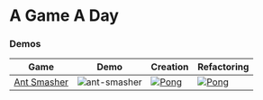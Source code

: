 # A Game A Day

### Demos

Game | Demo | Creation | Refactoring
:---: | --- | --- | ---
[Ant Smasher](https://kaelinator.github.io/AGAD/Ant%20Smasher) | ![ant-smasher](https://user-images.githubusercontent.com/397632/29246279-a8fce6ea-7fb1-11e7-9790-aa1ba63e37ed.gif) | [![Pong](http://img.youtube.com/vi/DhRJb58tOlA/0.jpg)](http://www.youtube.com/watch?v=DhRJb58tOlA "Javascript Pong") | [![Pong](http://img.youtube.com/vi/vMswbPknIns/0.jpg)](http://www.youtube.com/watch?v=vMswbPknIns "Refactoring Pong")

<!--
1. [Ant Smasher](https://kaelinator.github.io/AGAD/Ant%20Smasher)
    ![ant-smasher](https://user-images.githubusercontent.com/397632/29246279-a8fce6ea-7fb1-11e7-9790-aa1ba63e37ed.gif)<img src="https://user-images.githubusercontent.com/397632/29246279-a8fce6ea-7fb1-11e7-9790-aa1ba63e37ed.gif" alt="ant-smasher" style="width: 150px;"/>
1. [Asteroids](https://kaelinator.github.io/AGAD/Asteroids)
    ![asteroids](https://user-images.githubusercontent.com/397632/29246283-ac7fa9a6-7fb1-11e7-8992-090faa6d3bb2.gif)
1. [Block Rain](https://kaelinator.github.io/AGAD/Block%20Rain)
    ![block-rain](https://user-images.githubusercontent.com/397632/29246284-af8fdde6-7fb1-11e7-8397-60fdec940c5a.gif)
1. [Breakout](https://kaelinator.github.io/AGAD/Breakout)
1. [Catcher](https://kaelinator.github.io/AGAD/Catcher)
1. [Dodge](https://kaelinator.github.io/AGAD/Dodge)
1. [Doodle Jump](https://kaelinator.github.io/AGAD/Doodle%20Jump)
1. [Flappy Bird](https://kaelinator.github.io/AGAD/Flappy%20Bird)
1. [Fruit Ninja](https://kaelinator.github.io/AGAD/Fruit%20Ninja)
1. [Pac-Man](https://kaelinator.github.io/AGAD/Pac-Man)
1. [Path to Victory](https://kaelinator.github.io/AGAD/Path%20to%20Victory)
1. [Piano Tiles](https://kaelinator.github.io/AGAD/Piano%20Tiles)
1. [Pong](https://kaelinator.github.io/AGAD/Pong)
1. [Putt Bucket](https://kaelinator.github.io/AGAD/Putt%20Bucket)
1. [Rocket Escape](https://kaelinator.github.io/AGAD/Rocket%20Escape)
1. [Simon](https://kaelinator.github.io/AGAD/Simon)
1. [Sky Burger](https://kaelinator.github.io/AGAD/Sky%20Burger)
1. [Snake](https://kaelinator.github.io/AGAD/Snake)
1. [Space Invaders](https://kaelinator.github.io/AGAD/Space%20Invaders)
1. [Sprinter Game](https://kaelinator.github.io/AGAD/Sprinter%20Game)
1. [Stacker](https://kaelinator.github.io/AGAD/Stacker)
1. [T-Rex](https://kaelinator.github.io/AGAD/T-Rex)
1. [Tetris](https://kaelinator.github.io/AGAD/Tetris)
1. [Tron](https://kaelinator.github.io/AGAD/Tron)
1. [ZType](https://kaelinator.github.io/AGAD/ZType)
-->
